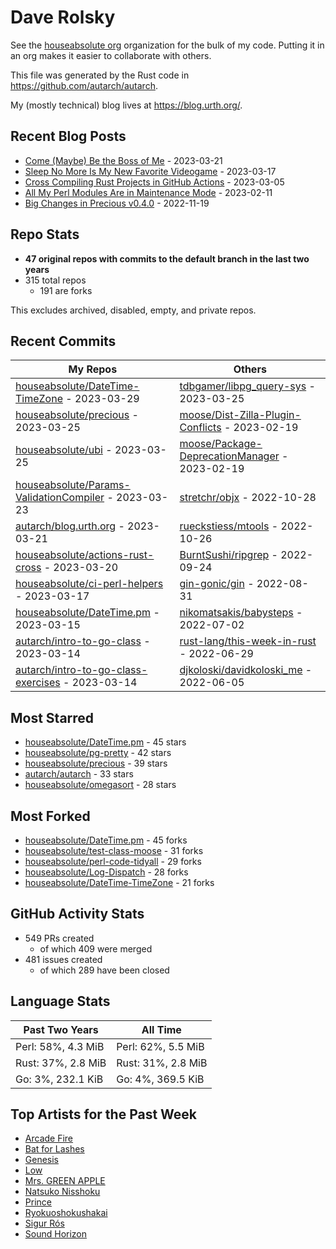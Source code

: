 
# Dave Rolsky

See the [houseabsolute org](https://github.com/houseabsolute) organization for
the bulk of my code. Putting it in an org makes it easier to collaborate with
others.

This file was generated by the Rust code in
https://github.com/autarch/autarch.

My (mostly technical) blog lives at https://blog.urth.org/.

## Recent Blog Posts

- [Come (Maybe) Be the Boss of Me](https://blog.urth.org/2023/03/21/come-maybe-be-the-boss-of-me/) - 2023-03-21
- [Sleep No More Is My New Favorite Videogame](https://blog.urth.org/2023/03/17/sleep-no-more-is-my-new-favorite-videogame/) - 2023-03-17
- [Cross Compiling Rust Projects in GitHub Actions](https://blog.urth.org/2023/03/05/cross-compiling-rust-projects-in-github-actions/) - 2023-03-05
- [All My Perl Modules Are in Maintenance Mode](https://blog.urth.org/2023/02/11/all-my-perl-modules-are-in-maintenance-mode/) - 2023-02-11
- [Big Changes in Precious v0.4.0](https://blog.urth.org/2022/11/19/big-changes-in-precious-v0-4-0/) - 2022-11-19


## Repo Stats
- **47 original repos with commits to the default branch in the last two years**
- 315 total repos
  - 191 are forks

This excludes archived, disabled, empty, and private repos.

## Recent Commits
| My Repos | Others |
|----------|--------|
| [houseabsolute/DateTime-TimeZone](https://github.com/houseabsolute/DateTime-TimeZone) - 2023-03-29              | [tdbgamer/libpg_query-sys](https://github.com/tdbgamer/libpg_query-sys) - 2023-03-25                |
| [houseabsolute/precious](https://github.com/houseabsolute/precious) - 2023-03-25              | [moose/Dist-Zilla-Plugin-Conflicts](https://github.com/moose/Dist-Zilla-Plugin-Conflicts) - 2023-02-19                |
| [houseabsolute/ubi](https://github.com/houseabsolute/ubi) - 2023-03-25              | [moose/Package-DeprecationManager](https://github.com/moose/Package-DeprecationManager) - 2023-02-19                |
| [houseabsolute/Params-ValidationCompiler](https://github.com/houseabsolute/Params-ValidationCompiler) - 2023-03-23              | [stretchr/objx](https://github.com/stretchr/objx) - 2022-10-28                |
| [autarch/blog.urth.org](https://github.com/autarch/blog.urth.org) - 2023-03-21              | [rueckstiess/mtools](https://github.com/rueckstiess/mtools) - 2022-10-26                |
| [houseabsolute/actions-rust-cross](https://github.com/houseabsolute/actions-rust-cross) - 2023-03-20              | [BurntSushi/ripgrep](https://github.com/BurntSushi/ripgrep) - 2022-09-24                |
| [houseabsolute/ci-perl-helpers](https://github.com/houseabsolute/ci-perl-helpers) - 2023-03-17              | [gin-gonic/gin](https://github.com/gin-gonic/gin) - 2022-08-31                |
| [houseabsolute/DateTime.pm](https://github.com/houseabsolute/DateTime.pm) - 2023-03-15              | [nikomatsakis/babysteps](https://github.com/nikomatsakis/babysteps) - 2022-07-02                |
| [autarch/intro-to-go-class](https://github.com/autarch/intro-to-go-class) - 2023-03-14              | [rust-lang/this-week-in-rust](https://github.com/rust-lang/this-week-in-rust) - 2022-06-29                |
| [autarch/intro-to-go-class-exercises](https://github.com/autarch/intro-to-go-class-exercises) - 2023-03-14              | [djkoloski/davidkoloski_me](https://github.com/djkoloski/davidkoloski_me) - 2022-06-05                |


## Most Starred
- [houseabsolute/DateTime.pm](https://github.com/houseabsolute/DateTime.pm) - 45 stars
- [houseabsolute/pg-pretty](https://github.com/houseabsolute/pg-pretty) - 42 stars
- [houseabsolute/precious](https://github.com/houseabsolute/precious) - 39 stars
- [autarch/autarch](https://github.com/autarch/autarch) - 33 stars
- [houseabsolute/omegasort](https://github.com/houseabsolute/omegasort) - 28 stars


## Most Forked
- [houseabsolute/DateTime.pm](https://github.com/houseabsolute/DateTime.pm) - 45 forks
- [houseabsolute/test-class-moose](https://github.com/houseabsolute/test-class-moose) - 31 forks
- [houseabsolute/perl-code-tidyall](https://github.com/houseabsolute/perl-code-tidyall) - 29 forks
- [houseabsolute/Log-Dispatch](https://github.com/houseabsolute/Log-Dispatch) - 28 forks
- [houseabsolute/DateTime-TimeZone](https://github.com/houseabsolute/DateTime-TimeZone) - 21 forks


## GitHub Activity Stats
- 549 PRs created
  - of which 409 were merged
- 481 issues created
  - of which 289 have been closed

## Language Stats
| Past Two Years        | All Time                |
|-----------------------|-------------------------|
| Perl: 58%, 4.3 MiB              | Perl: 62%, 5.5 MiB                |
| Rust: 37%, 2.8 MiB              | Rust: 31%, 2.8 MiB                |
| Go: 3%, 232.1 KiB              | Go: 4%, 369.5 KiB                |


## Top Artists for the Past Week
* [Arcade Fire](https://musicbrainz.org/artist/52074ba6-e495-4ef3-9bb4-0703888a9f68)
* [Bat for Lashes](https://musicbrainz.org/artist/10000730-525f-4ed5-aaa8-92888f060f5f)
* [Genesis](https://musicbrainz.org/search?query=Genesis&amp;type=artist&amp;method=indexed)
* [Low](https://musicbrainz.org/artist/92de643f-fa8f-4e68-b627-4376711b7b33)
* [Mrs. GREEN APPLE](https://musicbrainz.org/artist/9ce674b7-5180-41f7-9ac2-95dc0d8a0ed2)
* [Natsuko Nisshoku](https://musicbrainz.org/search?query=Natsuko%20Nisshoku&amp;type=artist&amp;method=indexed)
* [Prince](https://musicbrainz.org/artist/070d193a-845c-479f-980e-bef15710653e)
* [Ryokuoshokushakai](https://musicbrainz.org/search?query=Ryokuoshokushakai&amp;type=artist&amp;method=indexed)
* [Sigur Rós](https://musicbrainz.org/artist/f6f2326f-6b25-4170-b89d-e235b25508e8)
* [Sound Horizon](https://musicbrainz.org/artist/b042defc-4d12-414d-a678-0dcabefffa26)

